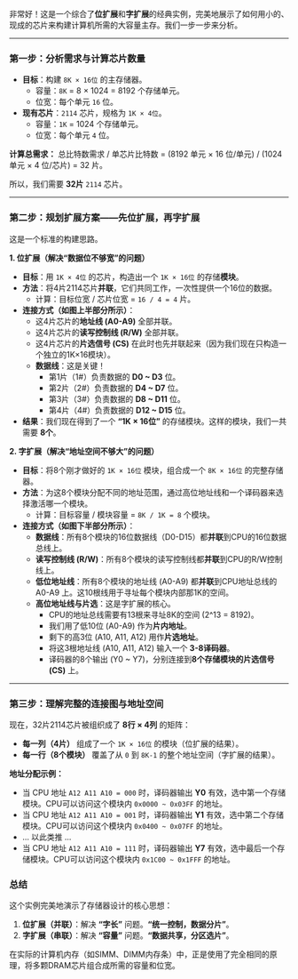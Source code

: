 非常好！这是一个综合了**位扩展**和**字扩展**的经典实例，完美地展示了如何用小的、现成的芯片来构建计算机所需的大容量主存。我们一步一步来分析。

---

### 第一步：分析需求与计算芯片数量

*   **目标**：构建 `8K × 16位` 的主存储器。
    *   容量：`8K` = 8 × 1024 = 8192 个存储单元。
    *   位宽：每个单元 `16` 位。
*   **现有芯片**：`2114` 芯片，规格为 `1K × 4位`。
    *   容量：`1K` = 1024 个存储单元。
    *   位宽：每个单元 `4` 位。

**计算总需求：**
总比特数需求 / 单芯片比特数 = (8192 单元 × 16 位/单元) / (1024 单元 × 4 位/芯片) = 32 片。

所以，我们需要 **32片** `2114` 芯片。

---

### 第二步：规划扩展方案——先位扩展，再字扩展

这是一个标准的构建思路。

**1. 位扩展（解决“数据位不够宽”的问题）**

*   **目标**：用 `1K × 4位` 的芯片，构造出一个 `1K × 16位` 的存储**模块**。
*   **方法**：将4片2114芯片**并联**，它们共同工作，一次性提供一个16位的数据。
    *   计算：目标位宽 / 芯片位宽 = `16 / 4 = 4` 片。
*   **连接方式（如图上半部分所示）**：
    *   这4片芯片的**地址线 (A0-A9)** 全部并联。
    *   这4片芯片的**读写控制线 (R/W)** 全部并联。
    *   这4片芯片的**片选信号 (CS)** 在此时也先并联起来（因为我们现在只构造一个独立的1K×16模块）。
    *   **数据线**：这是关键！
        *   第1片（1#）负责数据的 **D0 ~ D3** 位。
        *   第2片（2#）负责数据的 **D4 ~ D7** 位。
        *   第3片（3#）负责数据的 **D8 ~ D11** 位。
        *   第4片（4#）负责数据的 **D12 ~ D15** 位。
*   **结果**：我们现在得到了一个 **“1K × 16位”** 的存储模块。这样的模块，我们一共需要 **8个**。

**2. 字扩展（解决“地址空间不够大”的问题）**

*   **目标**：将8个刚才做好的 `1K × 16位` 模块，组合成一个 `8K × 16位` 的完整存储器。
*   **方法**：为这8个模块分配不同的地址范围，通过高位地址线和一个译码器来选择激活哪一个模块。
    *   计算：目标容量 / 模块容量 = `8K / 1K = 8` 个模块。
*   **连接方式（如图下半部分所示）**：
    *   **数据线**：所有8个模块的16位数据线（D0-D15）都**并联**到CPU的16位数据总线上。
    *   **读写控制线 (R/W)**：所有8个模块的读写控制线都**并联**到CPU的R/W控制线上。
    *   **低位地址线**：所有8个模块的地址线 (A0-A9) 都**并联**到CPU地址总线的 A0-A9 上。这10根线用于寻址每个模块内部那1K的空间。
    *   **高位地址线与片选**：这是字扩展的核心。
        *   CPU的地址总线需要有13根来寻址8K的空间 (2^13 = 8192)。
        *   我们用了低10位 (A0-A9) 作为**片内地址**。
        *   剩下的高3位 (A10, A11, A12) 用作**片选地址**。
        *   将这3根地址线 (A10, A11, A12) 输入一个 **3-8译码器**。
        *   译码器的8个输出 (Y0 ~ Y7)，分别连接到**8个存储模块的片选信号 (CS)** 上。

---

### 第三步：理解完整的连接图与地址空间

现在，32片2114芯片被组织成了 **8行 × 4列** 的矩阵：
*   **每一列（4片）** 组成了一个 `1K × 16位` 的模块（位扩展的结果）。
*   **每一行（8个模块）** 覆盖了从 `0` 到 `8K-1` 的整个地址空间（字扩展的结果）。

**地址分配示例：**
*   当 CPU 地址 `A12 A11 A10 = 000` 时，译码器输出 **Y0** 有效，选中第一个存储模块。CPU可以访问这个模块内 `0x0000 ~ 0x03FF` 的地址。
*   当 CPU 地址 `A12 A11 A10 = 001` 时，译码器输出 **Y1** 有效，选中第二个存储模块。CPU可以访问这个模块内 `0x0400 ~ 0x07FF` 的地址。
*   ... 以此类推 ...
*   当 CPU 地址 `A12 A11 A10 = 111` 时，译码器输出 **Y7** 有效，选中最后一个存储模块。CPU可以访问这个模块内 `0x1C00 ~ 0x1FFF` 的地址。

### 总结

这个实例完美地演示了存储器设计的核心思想：
1.  **位扩展（并联）**：解决 **“字长”** 问题。**“统一控制，数据分片”**。
2.  **字扩展（串联）**：解决 **“容量”** 问题。**“数据共享，分区选片”**。

在实际的计算机内存（如SIMM、DIMM内存条）中，正是使用了完全相同的原理，将多颗DRAM芯片组合成所需的容量和位宽。
